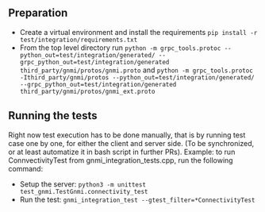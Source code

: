## Preparation

* Create a virtual environment and install the requirements `pip install -r test/integration/requirements.txt`
* From the top level directory run `python -m grpc_tools.protoc --python_out=test/integration/generated/ --grpc_python_out=test/integration/generated third_party/gnmi/protos/gnmi.proto` and `python -m grpc_tools.protoc -Ithird_party/gnmi/protos --python_out=test/integration/generated/ --grpc_python_out=test/integration/generated third_party/gnmi/protos/gnmi_ext.proto`

## Running the tests

Right now test execution has to be done manually, that is by running test case one by one, for either the client and server side. (To be synchronized, or at least automatize it in bash script in further PRs).
Example: to run ConnvectivityTest from gnmi_integration_tests.cpp, run the following command:

* Setup the server: `python3 -m unittest test_gnmi.TestGnmi.connectivity_test`
* Run the test: `gnmi_integration_test --gtest_filter=*ConnectivityTest`
